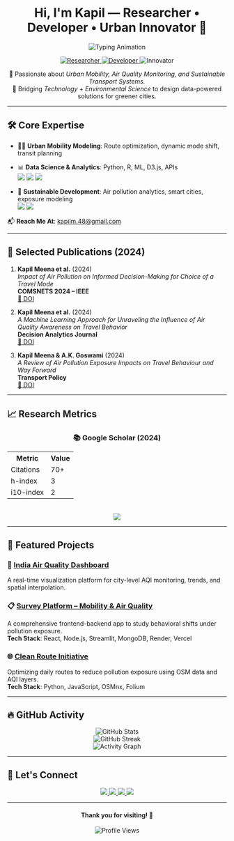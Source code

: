 <div align="center">

<h1>Hi, I'm <strong>Kapil</strong> — Researcher • Developer • Urban Innovator 🌱</h1>

<img src="https://readme-typing-svg.herokuapp.com?color=36BCF7&size=24&center=true&vCenter=true&width=800&lines=🚦+Urban+Mobility+Researcher;🌍+Air+Quality+Scientist;💡+Smart+Transport+Innovator;🧠+Data-Driven+Problem+Solver" alt="Typing Animation">

<p>
  <a href="https://sites.google.com/view/kapil-lab/home">
    <img src="https://img.shields.io/badge/-Researcher-blue?style=for-the-badge&logo=academia&logoColor=white" alt="Researcher">
  </a>
  <a href="https://github.com/kapil2020">
    <img src="https://img.shields.io/badge/-Developer-orange?style=for-the-badge&logo=github&logoColor=white" alt="Developer">
  </a>
  <img src="https://img.shields.io/badge/-Innovator-green?style=for-the-badge&logo=lightbulb&logoColor=white" alt="Innovator">
</p>

🔬 Passionate about <em>Urban Mobility, Air Quality Monitoring, and Sustainable Transport Systems.</em>  
🚀 Bridging <em>Technology + Environmental Science</em> to design data-powered solutions for greener cities.

</div>

---

## 🛠️ Core Expertise

- 🚴‍♂️ **Urban Mobility Modeling**: Route optimization, dynamic mode shift, transit planning  
- 📊 **Data Science & Analytics**: Python, R, ML, D3.js, APIs  
  ![](https://img.shields.io/badge/-Python-3776AB?style=flat-square&logo=python&logoColor=white)
  ![](https://img.shields.io/badge/-R-276DC3?style=flat-square&logo=r&logoColor=white)
  ![](https://img.shields.io/badge/-Machine%20Learning-FF6F00?style=flat-square&logo=scikit-learn&logoColor=white)

- 🌱 **Sustainable Development**: Air pollution analytics, smart cities, exposure modeling  
  ![](https://img.shields.io/badge/-Air%20Quality-32CD32?style=flat-square&logo=leaf&logoColor=white)
  ![](https://img.shields.io/badge/-Smart%20Cities-0A66C2?style=flat-square&logo=microsoft&logoColor=white)

📬 **Reach Me At**: [kapilm.48@gmail.com](mailto:kapilm.48@gmail.com)

---

## 📝 Selected Publications (2024)

1. **Kapil Meena et al.** (2024)  
   _Impact of Air Pollution on Informed Decision-Making for Choice of a Travel Mode_  
   **COMSNETS 2024 – IEEE**  
   [📄 DOI](https://doi.org/10.1109/COMSNETS59351.2024.10427003)

2. **Kapil Meena et al.** (2024)  
   _A Machine Learning Approach for Unraveling the Influence of Air Quality Awareness on Travel Behavior_  
   **Decision Analytics Journal**  
   [📄 DOI](https://doi.org/10.1016/j.dajour.2024.100459)

3. **Kapil Meena & A.K. Goswami** (2024)  
   _A Review of Air Pollution Exposure Impacts on Travel Behaviour and Way Forward_  
   **Transport Policy**  
   [📄 DOI](https://doi.org/10.1016/j.tranpol.2024.05.024)

---

## 📈 Research Metrics

<div align="center">
  <h3>📚 Google Scholar (2024)</h3>
  <table>
    <tr><th>Metric</th><th>Value</th></tr>
    <tr><td>Citations</td><td>70+</td></tr>
    <tr><td>h-index</td><td>3</td></tr>
    <tr><td>i10-index</td><td>2</td></tr>
  </table>
  <br>
  <a href="https://scholar.google.com/citations?user=5jIAPTEAAAAJ&hl=en">
    <img src="https://img.shields.io/badge/View%20on-Google%20Scholar-blue?style=for-the-badge&logo=google-scholar">
  </a>
</div>

---

## 🚀 Featured Projects

### 🧪 [India Air Quality Dashboard](https://github.com/kapil2020/air-quality-dashboard)
A real-time visualization platform for city-level AQI monitoring, trends, and spatial interpolation.

### 📋 [Survey Platform – Mobility & Air Quality](https://github.com/kapil2020/survey-frontend)
A comprehensive frontend-backend app to study behavioral shifts under pollution exposure.  
**Tech Stack**: React, Node.js, Streamlit, MongoDB, Render, Vercel

### 🌐 [Clean Route Initiative](https://github.com/sadityakumar9211/clean-route)
Optimizing daily routes to reduce pollution exposure using OSM data and AQI layers.  
**Tech Stack**: Python, JavaScript, OSMnx, Folium

---

## 🔥 GitHub Activity

<div align="center">
  <img src="https://github-readme-stats.vercel.app/api?username=kapil2020&theme=radical&show_icons=true" alt="GitHub Stats" />
  <br>
  <img src="https://github-readme-streak-stats.herokuapp.com/?user=kapil2020&theme=radical" alt="GitHub Streak" />
  <br>
  <img src="https://github-readme-activity-graph.vercel.app/graph?username=kapil2020&theme=high-contrast&bg_color=000000&hide_border=true&color=58a6ff&point=40c463" alt="Activity Graph" />
</div>

---

## 📡 Let's Connect

<p align="center">
  <a href="https://linkedin.com/in/kapilmeena">
    <img src="https://img.shields.io/badge/-LinkedIn-blue?style=flat-square&logo=linkedin" />
  </a>
  <a href="https://scholar.google.com/citations?user=5jIAPTEAAAAJ&hl=en">
    <img src="https://img.shields.io/badge/-Google%20Scholar-black?style=flat-square&logo=google-scholar" />
  </a>
  <a href="https://sites.google.com/view/kapil-lab/home">
    <img src="https://img.shields.io/badge/-Website-green?style=flat-square&logo=google" />
  </a>
  <a href="mailto:kapilm.48@gmail.com">
    <img src="https://img.shields.io/badge/-Email-red?style=flat-square&logo=gmail" />
  </a>
</p>

---

<div align="center">
  <h4>Thank you for visiting! 🌟</h4>
  <img src="https://komarev.com/ghpvc/?username=kapil2020&style=flat-square&color=blue" alt="Profile Views" />
</div>
